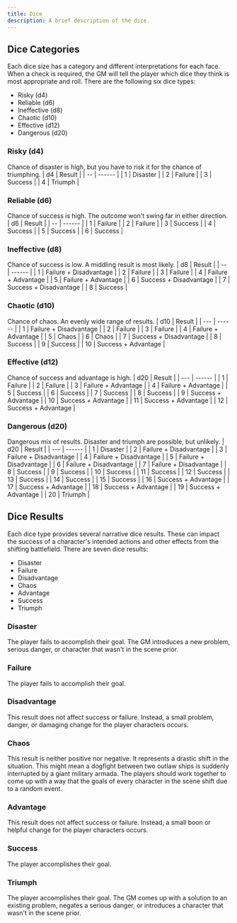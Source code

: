 ```yaml
---
title: Dice
description: A brief description of the dice.
---
```


## Dice Categories
Each dice size has a category and different interpretations for each face. When a check is required, the GM will tell the player which dice they think is most appropriate and roll. There are the following six dice types:
- Risky (d4)
- Reliable (d6)
- Ineffective (d8)
- Chaotic (d10)
- Effective (d12)
- Dangerous (d20)

### Risky (d4)
Chance of disaster is high, but you have to risk it for the chance of triumphing.
| d4 | Result |
| -- | ------ |
| 1 | Disaster |
| 2 | Failure |
| 3 | Success |
| 4 | Triumph |

### Reliable (d6)
Chance of success is high. The outcome won't swing far in either direction.
| d6 | Result |
| -- | ------ |
| 1 | Failure |
| 2 | Failure |
| 3 | Success |
| 4 | Success |
| 5 | Success |
| 6 | Success |

### Ineffective (d8)
Chance of success is low. A middling result is most likely.
| d8 | Result |
| -- | ------ |
| 1 | Failure + Disadvantage |
| 2 | Failure |
| 3 | Failure |
| 4 | Failure + Advantage |
| 5 | Failure + Advantage |
| 6 | Success + Disadvantage |
| 7 | Success + Disadvantage |
| 8 | Success |

### Chaotic (d10)
Chance of chaos. An evenly wide range of results.
| d10 | Result |
| --- | ------ |
| 1 | Failure + Disadvantage |
| 2 | Failure |
| 3 | Failure |
| 4 | Failure + Advantage |
| 5 | Chaos |
| 6 | Chaos |
| 7 | Success + Disadvantage |
| 8 | Success |
| 9 | Success |
| 10 | Success + Advantage |

### Effective (d12)
Chance of success and advantage is high.
| d20 | Result |
| --- | ------ |
| 1 | Failure |
| 2 | Failure |
| 3 | Failure + Advantage |
| 4 | Failure + Advantage |
| 5 | Success |
| 6 | Success |
| 7 | Success |
| 8 | Success |
| 9 | Success + Advantage |
| 10 | Success + Advantage |
| 11 | Success + Advantage |
| 12 | Success + Advantage |

### Dangerous (d20)
Dangerous mix of results. Disaster and triumph are possible, but unlikely.
| d20 | Result |
| --- | ------ |
| 1 | Disaster |
| 2 | Failure + Disadvantage |
| 3 | Failure + Disadvantage |
| 4 | Failure + Disadvantage |
| 5 | Failure + Disadvantage |
| 6 | Failure + Disadvantage |
| 7 | Failure + Disadvantage |
| 8 | Success |
| 9 | Success |
| 10 | Success |
| 11 | Success |
| 12 | Success |
| 13 | Success |
| 14 | Success |
| 15 | Success |
| 16 | Success + Advantage |
| 17 | Success + Advantage |
| 18 | Success + Advantage |
| 19 | Success + Advantage |
| 20 | Triumph |

## Dice Results
Each dice type provides several narrative dice results. These can impact the success of a character's intended actions and other effects from the shifting battlefield. There are seven dice results:
- Disaster
- Failure
- Disadvantage
- Chaos
- Advantage
- Success
- Triumph

### Disaster
The player fails to accomplish their goal. The GM introduces a new problem, serious danger, or character that wasn't in the scene prior.

### Failure
The player fails to accomplish their goal.

### Disadvantage
This result does not affect success or failure. Instead, a small problem, danger, or damaging change for the player characters occurs.

### Chaos
This result is neither positive nor negative. It represents a drastic shift in the situation. This might mean a dogfight between two outlaw ships is suddenly interrupted by a giant military armada. The players should work together to come up with a way that the goals of every character in the scene shift due to a random event.

### Advantage
This result does not affect success or failure. Instead, a small boon or helpful change for the player characters occurs.

### Success
The player accomplishes their goal.

### Triumph
The player accomplishes their goal. The GM comes up with a solution to an existing problem, negates a serious danger, or introduces a character that wasn't in the scene prior.